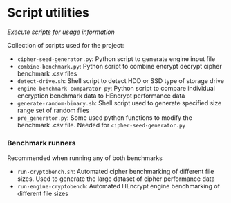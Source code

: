 # Script utilities

*Execute scripts for usage information*

Collection of scripts used for the project:

- `cipher-seed-generator.py`: Python script to generate engine input file
- `combine-benchmark.py`: Python script to combine encrypt decrypt cipher benchmark .csv files
- `detect-drive.sh`: Shell script to detect HDD or SSD type of storage drive
- `engine-benchmark-comparator-py`: Python script to compare individual encryption benchmark data to HEncrypt performance data
- `generate-random-binary.sh`: Shell script used to generate specified size range set of random files
- `pre_generator.py`: Some used python functions to modify the benchmark .csv file. Needed for `cipher-seed-generator.py`

### Benchmark runners

Recommended when running any of both benchmarks

- `run-cryptobench.sh`: Automated cipher benchmarking of different file sizes. Used to generate the large dataset of cipher performance data
- `run-engine-cryptobench`: Automated HEncrypt engine benchmarking of different file sizes